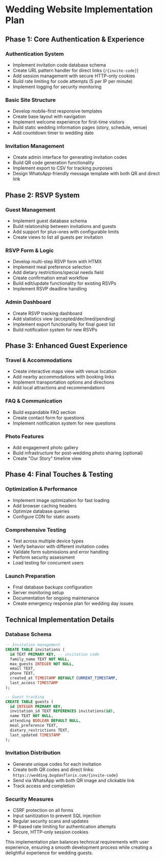 # Wedding Website Implementation Plan

## Phase 1: Core Authentication & Experience

### Authentication System

- Implement invitation code database schema
- Create URL pattern handler for direct links (`/{invite-code}`)
- Add session management with secure HTTP-only cookies
- Build rate limiting for code attempts (5 per IP per minute)
- Implement logging for security monitoring

### Basic Site Structure

- Develop mobile-first responsive templates
- Create base layout with navigation
- Implement welcome experience for first-time visitors
- Build static wedding information pages (story, schedule, venue)
- Add countdown timer to wedding date

### Invitation Management

- Create admin interface for generating invitation codes
- Build QR code generation functionality
- Implement export to CSV for tracking purposes
- Design WhatsApp-friendly message template with both QR and direct link

## Phase 2: RSVP System

### Guest Management

- Implement guest database schema
- Build relationship between invitations and guests
- Add support for plus-ones with configurable limits
- Create views to list all guests per invitation

### RSVP Form & Logic

- Develop multi-step RSVP form with HTMX
- Implement meal preference selection
- Add dietary restrictions/special needs field
- Create confirmation email workflow
- Build edit/update functionality for existing RSVPs
- Implement RSVP deadline handling

### Admin Dashboard

- Create RSVP tracking dashboard
- Add statistics view (accepted/declined/pending)
- Implement export functionality for final guest list
- Build notification system for new RSVPs

## Phase 3: Enhanced Guest Experience

### Travel & Accommodations

- Create interactive maps view with venue location
- Add nearby accommodations with booking links
- Implement transportation options and directions
- Add local attractions and recommendations

### FAQ & Communication

- Build expandable FAQ section
- Create contact form for questions
- Implement notification system for new questions

### Photo Features

- Add engagement photo gallery
- Build infrastructure for post-wedding photo sharing (optional)
- Create "Our Story" timeline view

## Phase 4: Final Touches & Testing

### Optimization & Performance

- Implement image optimization for fast loading
- Add browser caching headers
- Optimize database queries
- Configure CDN for static assets

### Comprehensive Testing

- Test across multiple device types
- Verify behavior with different invitation codes
- Validate form submissions and error handling
- Perform security assessment
- Load testing for concurrent users

### Launch Preparation

- Final database backups configuration
- Server monitoring setup
- Documentation for ongoing maintenance
- Create emergency response plan for wedding day issues

## Technical Implementation Details

### Database Schema

```sql
-- Invitation management
CREATE TABLE invitations (
  id TEXT PRIMARY KEY, -- invitation code
  family_name TEXT NOT NULL,
  max_guests INTEGER NOT NULL,
  email TEXT,
  phone TEXT,
  created_at TIMESTAMP DEFAULT CURRENT_TIMESTAMP,
  last_access TIMESTAMP
);

-- Guest tracking
CREATE TABLE guests (
  id INTEGER PRIMARY KEY,
  invitation_id TEXT REFERENCES invitations(id),
  name TEXT NOT NULL,
  attending BOOLEAN DEFAULT NULL,
  meal_preference TEXT,
  dietary_restrictions TEXT,
  last_updated TIMESTAMP
);
```

### Invitation Distribution

- Generate unique codes for each invitation
- Create both QR codes and direct links: `https://wedding.bogdanfloris.com/{invite-code}`
- Send via WhatsApp with both QR image and clickable link
- Track access and completion

### Security Measures

- CSRF protection on all forms
- Input sanitization to prevent SQL injection
- Regular security scans and updates
- IP-based rate limiting for authentication attempts
- Secure, HTTP-only session cookies

This implementation plan balances technical requirements with user experience, ensuring a smooth development process while creating a delightful experience for wedding guests.
